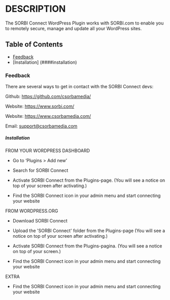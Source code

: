 # DESCRIPTION

The SORBI Connect WordPress Plugin works with SORBI.com to enable you to remotely secure, manage and update all your WordPress sites.

## Table of Contents

- [Feedback](###feedback)
- [Installation] (####installation)

### Feedback

There are several ways to get in contact with the SORBI Connect devs:

Github: <https://github.com/csorbamedia/>

Website: <https://www.sorbi.com/>

Website: <https://www.csorbamedia.com/>

Email: support@csorbamedia.com

##### Installation

FROM YOUR WORDPRESS DASHBOARD

 * Go to ‘Plugins > Add new’

 * Search for SORBI Connect

 * Activate SORBI Connect from the Plugins-page. (You will see a notice on top of your screen after activating.)
 
 * Find the SORBI Connect icon in your admin menu and start connecting your website

FROM WORDPRESS.ORG

 * Download SORBI Connect

 * Upload the 'SORBI Connect' folder from the Plugins-page (You will see a notice on top of your screen after activating.)

 * Activate SORBI Connect from the Plugins-pagina. (You will see a notice on top of your screen.)
 
 * Find the SORBI Connect icon in your admin menu and start connecting your website

EXTRA

 * Find the SORBI Connect icon in your admin menu and start connecting your website
